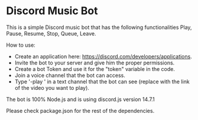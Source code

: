 # Discord Music Bot

This is a simple Discord music bot that has the following functionalities Play, Pause, Resume, Stop, Queue, Leave.  

How to use: 
  - Create an application here: https://discord.com/developers/applications.
  - Invite the bot to your server and give him the proper permissions.
  - Create a bot Token and use it for the "token" variable in the code.
  - Join a voice channel that the bot can access.
  - Type '-play <youtubeLink>' in a text channel that the bot can see (replace <youtubeLink> with the link of the video you want to play).
  
The bot is 100% Node.js and is using discord.js version 14.7.1
  
Please check package.json for the rest of the dependencies.
